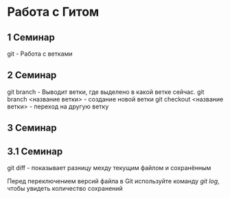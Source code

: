 # Работа с Гитом
## 1 Семинар

git - Работа с ветками

## 2 Семинар

git branch - Выводит ветки, где выделено в какой ветке сейчас.
git branch <название ветки> - создание новой ветки
git checkout <название ветки> - переход на другую ветку

## 3 Семинар







## 3.1 Семинар

git diff - показывает разницу мехду текущим файлом и сохранённым

Перед переключением версий файла в Git используйте команду *git log*, чтобы увидеть количество сохранений




